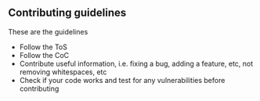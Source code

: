 ## Contributing guidelines
These are the guidelines
-   Follow the ToS 
-   Follow the CoC 
-   Contribute useful information, i.e. fixing a bug, adding a feature, etc, not removing whitespaces, etc 
-   Check if your code works and test for any vulnerabilities before contributing 
